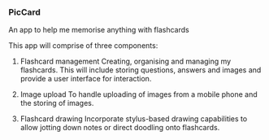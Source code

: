 ### PicCard ###
An app to help me memorise anything with flashcards

This app will comprise of three components:

1. Flashcard management
Creating, organising and managing my flashcards. This will include storing questions, answers and images and provide a user interface for interaction.

2. Image upload
To handle uploading of images from a mobile phone and the storing of images.

3. Flashcard drawing
Incorporate stylus-based drawing capabilities to allow jotting down notes or direct doodling onto flashcards.

